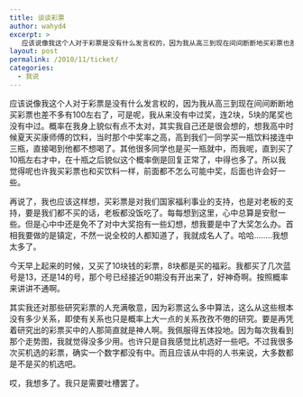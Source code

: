 ```yaml
---
title: 谈谈彩票
author: wahyd4
excerpt: >
   应该说像我这个人对于彩票是没有什么发言权的，因为我从高三到现在间间断断地买彩票也差不多有100左右了，可是呢，我从来没有中过奖，连2块，5块的尾奖也没有中过。
layout: post
permalink: /2010/11/ticket/
categories:
  - 我说
---
```

应该说像我这个人对于彩票是没有什么发言权的，因为我从高三到现在间间断断地买彩票也差不多有100左右了，可是呢，我从来没有中过奖，连2块，5块的尾奖也没有中过。概率在我身上貌似有点不太对，其实我自己还是很会想的，想我高中时候夏天买康师傅的饮料，当时那个中奖率之高，高到我们一同学买一瓶饮料接连中三瓶，直接喝到他都不想喝了。其他很多同学也是买一瓶就中，而我呢，直到买了10瓶左右才中，在十瓶之后貌似这个概率倒是回复正常了，中得也多了。所以我觉得呢也许我买彩票也和买饮料一样，前面都不怎么可能中奖，后面也许会好一些。

再说了，我也应该这样想，买彩票是对我们国家福利事业的支持，也是对老板的支持，要是我们都不买的话，老板都没饭吃了。每每想到这里，心中总算是安慰一些。但是心中中还是免不了对中大奖抱有一些幻想，想我要是中了大奖怎么办。首相我要做的是镇定，不然一说全校的人都知道了，我就成名人了。哈哈……..我想太多了。

今天早上起来的时候，又买了10块钱的彩票，8块都是买的福彩。我都买了几次蓝号是13，还是14的号，那个号已经接近90期没有开出来了，好神奇啊。按照概率来讲讲不通啊。

其实我还对那些研究彩票的人充满敬意，因为彩票这么多中算法，这么从这些根本没有多少关系，即使有关系也只是概率上大一点的关系孜孜不倦的研究。要是再凭着研究出的彩票买中的人那简直就是神人啊。我佩服得五体投地。因为每次我看到那个走势图，我就觉得没多少用。也许只是自我感觉比机选好一些吧。不过我很多次买机选的彩票，确实一个数字都没有中。而且应该从中将的人书来说，大多数都是不是买的机选吧。

哎，我想多了。我只是需要吐槽罢了。